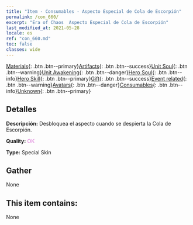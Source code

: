 ```yaml
---
title: "Item - Consumables - Aspecto Especial de Cola de Escorpión"
permalink: /con_660/
excerpt: "Era of Chaos  Aspecto Especial de Cola de Escorpión"
last_modified_at: 2021-05-28
locale: es
ref: "con_660.md"
toc: false
classes: wide
---
```

 [Materials](/ItemsES/){: .btn .btn--primary}[Artifacts](/ItemsES/Artifacts/){: .btn .btn--success}[Unit Soul](/ItemsES/UnitSoul/){: .btn .btn--warning}[Unit Awakening](/ItemsES/UnitAwakening/){: .btn .btn--danger}[Hero Soul](/ItemsES/HeroSoul/){: .btn .btn--info}[Hero Skill](/ItemsES/HeroSkill/){: .btn .btn--primary}[Gift](/ItemsES/Gift/){: .btn .btn--success}[Event related](/ItemsES/Events/){: .btn .btn--warning}[Avatars](/ItemsES/Avatars/){: .btn .btn--danger}[Consumables](/ItemsES/Consumables/){: .btn .btn--info}[Unknown](/ItemsES/Unknown/){: .btn .btn--primary}

## Detalles
 **Descripción:** Desbloquea el aspecto cuando se despierta la Cola de Escorpión.

 **Quality:** <span style="color: #DA70D6">OK</span>

 **Type:** Special Skin

## Gather

  None

## This item contains:

  None

